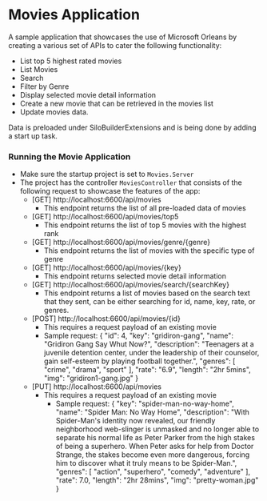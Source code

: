 # Movies Application

A sample application that showcases the use of Microsoft Orleans by creating a various set of APIs to cater the following functionality:
  - List top 5 highest rated movies
  - List Movies
  - Search
  - Filter by Genre
  - Display selected movie detail information
  - Create a new movie that can be retrieved in the movies list
  - Update movies data.  

Data is preloaded under SiloBuilderExtensions and is being done by adding a start up task.

### Running the Movie Application

- Make sure the startup project is set to `Movies.Server`
- The project has the controller `MoviesController` that consists of the following request to showcase the features of the app:
  - [GET] http://localhost:6600/api/movies
      - This endpoint returns the list of all pre-loaded data of movies
  - [GET] http://localhost:6600/api/movies/top5
      - This endpoint returns the list of top 5 movies with the highest rank
  - [GET] http://localhost:6600/api/movies/genre/{genre}
      - This endpoint returns the list of movies with the specific type of genre
  - [GET] http://localhost:6600/api/movies/{key}
      - This endpoint returns selected movie detail information
  - [GET] http://localhost:6600/api/movies/search/{searchKey}
      - This endpoint returns a list of movies based on the search text that they sent, can be either searching for id, name, key, rate, or genres.
  - [POST] http://localhost:6600/api/movies/{id}
      - This requires a request payload of an existing movie 
      - Sample request:
        {
            "id": 4,
            "key": "gridiron-gang",
            "name": "Gridiron Gang Say Whut Now?",
            "description": "Teenagers at a juvenile detention center, under the leadership of their counselor, gain self-esteem by playing football together.",
            "genres": [
                "crime",
                "drama",
                "sport"
            ],
            "rate": "6.9",
            "length": "2hr 5mins",
            "img": "gridiron1-gang.jpg"
        }
  - [PUT] http://localhost:6600/api/movies 
	- This requires a request payload of an existing movie 
        - Sample request: 
        {
    		"key": "spider-man-no-way-home",
   		"name": "Spider Man: No Way Home",
    		"description": "With Spider-Man's identity now revealed, our friendly neighborhood web-slinger is unmasked and no longer able to separate his 
				normal life as Peter Parker from the high stakes of being a superhero. 
				When Peter asks for help from Doctor Strange, the stakes become even more dangerous, 
				forcing him to discover what it truly means to be Spider-Man.",
    		"genres": [
        		"action",
        		"superhero",
        		"comedy",
			"adventure"
    		],
    		"rate": 7.0,
    		"length": "2hr 28mins",
    		"img": "pretty-woman.jpg"
	 }
